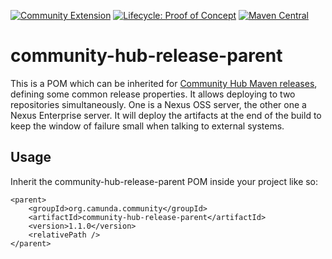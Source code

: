 [![Community Extension](https://img.shields.io/badge/Community%20Extension-An%20open%20source%20community%20maintained%20project-FF4700)](https://github.com/camunda-community-hub/community) [![Lifecycle: Proof of Concept](https://img.shields.io/badge/Lifecycle-Proof%20of%20Concept-blueviolet)](https://github.com/Camunda-Community-Hub/community/blob/main/extension-lifecycle.md#proof-of-concept-) [![Maven Central](https://maven-badges.herokuapp.com/maven-central/org.camunda.community/community-hub-release-parent/badge.svg)](https://maven-badges.herokuapp.com/maven-central/org.camunda.community/community-hub-release-parent)

community-hub-release-parent
======================

This is a POM which can be inherited for [Community Hub Maven releases](https://github.com/camunda-community-hub/community-action-maven-release), defining some common release properties. It allows deploying to two repositories simultaneously. One is a Nexus OSS server, the other one a Nexus Enterprise server.
It will deploy the artifacts at the end of the build to keep the window of failure small when talking to external systems.

Usage
-----

Inherit the community-hub-release-parent POM inside your project like so:  

```
<parent>
    <groupId>org.camunda.community</groupId>
    <artifactId>community-hub-release-parent</artifactId>
    <version>1.1.0</version>    
    <relativePath />
</parent>  
```
